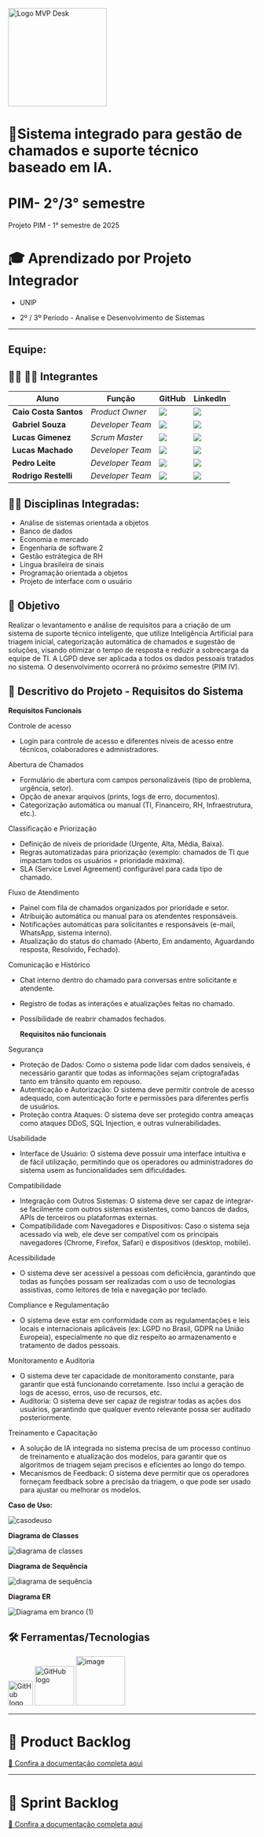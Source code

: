 <img src="https://github.com/user-attachments/assets/4e9a0245-767e-4a80-aec5-e715a6d94529" alt="Logo MVP Desk" width="200"/>





# 📲Sistema integrado para gestão de chamados e suporte técnico baseado em IA.

# PIM- 2°/3° semestre
Projeto PIM - 1° semestre de 2025



# 🎓 Aprendizado por Projeto Integrador
* UNIP

* 2º / 3º Período - Analise e Desenvolvimento de Sistemas

-----------------------------------------------------------------------------------------------------------------------------------------------------------


## Equipe:


## 👨‍💻 👩‍💻 Integrantes

| Aluno            | Função           | GitHub                                                         | LinkedIn                                              |
| ---------------- | ---------------- | -------------------------------------------------------------- | ----------------------------------------------------- |
|__Caio Costa Santos__   | *Product Owner*  | [![](https://bit.ly/3f9Xo0P)](https://github.com/Caio-eng-gif)| [![](https://bit.ly/2P1ZogM)](https://www.linkedin.com/in/caio-costa-santos-7a7277195/) |
|__Gabriel Souza__  | *Developer Team* | [![](https://bit.ly/3f9Xo0P)](https://github.com/GABRIELWCS)  | [![](https://bit.ly/2P1ZogM)](https://www.linkedin.com/in/gabriel-souza-553224247/) |
|__Lucas Gimenez__ | *Scrum Master* | [![](https://bit.ly/3f9Xo0P)](https://github.com/Lucasmsg97)  | [![](https://bit.ly/2P1ZogM)](https://www.linkedin.com/in/lucas-gimenez-360b0310a/) |
|__Lucas Machado__| *Developer Team* | [![](https://bit.ly/3f9Xo0P)](https://github.com/LucasMachado12) | [![](https://bit.ly/2P1ZogM)](https://www.linkedin.com/in/lucas-machado-31510b32a/) |
|__Pedro Leite__| *Developer Team* | [![](https://bit.ly/3f9Xo0P)](https://github.com/pedroleite44) | [![](https://bit.ly/2P1ZogM)]() 
|__Rodrigo Restelli__| *Developer Team* | [![](https://bit.ly/3f9Xo0P)](https://github.com/RodrigoRestelli) | [![](https://bit.ly/2P1ZogM)]() 


## 👨‍🏫 Disciplinas Integradas:
- Análise de sistemas orientada a objetos
- Banco de dados
- Economia e mercado
- Engenharia de software 2
- Gestão estrátegica de RH
- Lingua brasileira de sinais
- Programação orientada a objetos
- Projeto de interface com o usuário



## 🎯 Objetivo

Realizar o levantamento e análise de requisitos para a criação de um sistema de suporte técnico inteligente, que utilize Inteligência Artificial para triagem inicial, categorização automática de chamados e sugestão de soluções, visando otimizar o tempo de resposta e reduzir a sobrecarga da equipe de TI. A LGPD deve ser aplicada a todos os dados pessoais tratados no sistema. O desenvolvimento ocorrerá no próximo semestre (PIM IV).



## 💬 Descritivo do Projeto - Requisitos do Sistema
**Requisitos Funcionais**
  
Controle de acesso 
- Login para controle de acesso e diferentes níveis de acesso entre técnicos, colaboradores e admnistradores.
  
Abertura de Chamados
- Formulário de abertura com campos personalizáveis (tipo de problema, urgência, setor).
- Opção de anexar arquivos (prints, logs de erro, documentos).
- Categorização automática ou manual (TI, Financeiro, RH, Infraestrutura, etc.).

Classificação e Priorização
- Definição de níveis de prioridade (Urgente, Alta, Média, Baixa).
- Regras automatizadas para priorização (exemplo: chamados de TI que impactam todos os usuários = prioridade máxima).
- SLA (Service Level Agreement) configurável para cada tipo de chamado.

Fluxo de Atendimento
- Painel com fila de chamados organizados por prioridade e setor.
- Atribuição automática ou manual para os atendentes responsáveis.
- Notificações automáticas para solicitantes e responsáveis (e-mail, WhatsApp, sistema interno).
- Atualização do status do chamado (Aberto, Em andamento, Aguardando resposta, Resolvido, Fechado).

Comunicação e Histórico
- Chat interno dentro do chamado para conversas entre solicitante e atendente.
- Registro de todas as interações e atualizações feitas no chamado.
- Possibilidade de reabrir chamados fechados.

  **Requisitos não funcionais**
  
  
Segurança
- Proteção de Dados: Como o sistema pode lidar com dados sensíveis, é necessário garantir que todas as informações sejam criptografadas tanto em trânsito quanto em repouso.
- Autenticação e Autorização: O sistema deve permitir controle de acesso adequado, com autenticação forte e permissões para diferentes perfis de usuários.
- Proteção contra Ataques: O sistema deve ser protegido contra ameaças como ataques DDoS, SQL Injection, e outras vulnerabilidades.

Usabilidade
- Interface de Usuário: O sistema deve possuir uma interface intuitiva e de fácil utilização, permitindo que os operadores ou administradores do sistema usem as funcionalidades sem dificuldades.

Compatibilidade
- Integração com Outros Sistemas: O sistema deve ser capaz de integrar-se facilmente com outros sistemas existentes, como bancos de dados, APIs de terceiros ou plataformas externas.
- Compatibilidade com Navegadores e Dispositivos: Caso o sistema seja acessado via web, ele deve ser compatível com os principais navegadores (Chrome, Firefox, Safari) e dispositivos (desktop, mobile).

Acessibilidade
- O sistema deve ser acessível a pessoas com deficiência, garantindo que todas as funções possam ser realizadas com o uso de tecnologias assistivas, como leitores de tela e navegação por teclado.

Compliance e Regulamentação
- O sistema deve estar em conformidade com as regulamentações e leis locais e internacionais aplicáveis (ex: LGPD no Brasil, GDPR na União Europeia), especialmente no que diz respeito ao armazenamento e tratamento de dados pessoais.


Monitoramento e Auditoria
- O sistema deve ter capacidade de monitoramento constante, para garantir que está funcionando corretamente. Isso inclui a geração de logs de acesso, erros, uso de recursos, etc.
- Auditoria: O sistema deve ser capaz de registrar todas as ações dos usuários, garantindo que qualquer evento relevante possa ser auditado posteriormente.

Treinamento e Capacitação
- A solução de IA integrada no sistema precisa de um processo contínuo de treinamento e atualização dos modelos, para garantir que os algoritmos de triagem sejam precisos e eficientes ao longo do tempo.
- Mecanismos de Feedback: O sistema deve permitir que os operadores forneçam feedback sobre a precisão da triagem, o que pode ser usado para ajustar ou melhorar os modelos.

 **Caso de Uso:**


  
  ![casodeuso](https://github.com/user-attachments/assets/21eda98d-2946-41f0-a674-ac2a2f1f10ed) 



**Diagrama de Classes**




![diagrama de classes](https://github.com/user-attachments/assets/de0c477f-96ca-4010-8057-d1d84b6b623a)




**Diagrama de Sequência**




![diagrama de sequência](https://github.com/user-attachments/assets/e7581795-72f4-4483-8c70-6ed5a919c25d)





**Diagrama ER**



![Diagrama em branco (1)](https://github.com/user-attachments/assets/80e1c2c4-261e-4987-9f0e-49f40be4cceb)




## 🛠️ Ferramentas/Tecnologias
 <img src= "https://github.com/user-attachments/assets/f7f60732-7cef-49c5-ae13-72abda88fc98" alt="GitHub logo" width="50">



 <img src="https://github.com/user-attachments/assets/d1c9c786-cbb7-4e38-be25-9436536908c7" alt="GitHub logo" width="80">



<img src="https://github.com/user-attachments/assets/638a95be-f589-41eb-a881-9ec0e2d1dbe7" alt="image" width="100"/>




-------------------------------------------------------------------------------------------------------------------------------------------------------------------
# 📝 Product Backlog
[📄 Confira a documentação completa aqui](PRODUCT_BACKLOG_versão_1.0.pdf)

-------------------------------------------------------------------------------------------------------------------------------------------------------------------

# 📝 Sprint Backlog
[📄 Confira a documentação completa aqui](SprintBacklog_versão1.0.pdf)


